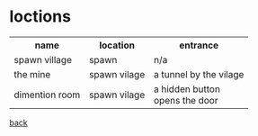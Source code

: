 <h1>loctions</h1>
<table>
  <th>name</th><th>location</th><th>entrance</th>
  <tr><td>spawn village</td><td>spawn</td><td>n/a</td></tr>
  <tr><td>the mine</td><td>spawn vilage</td><td>a tunnel by the vilage</td></tr>
  <tr><td>dimention room</td><td>spawn vilage</td><td>a hidden button<br>opens the door</td></tr>
</table>
<a href="https://badgeminer.github.io/smp">back</a>
